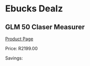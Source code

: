 
# Ebucks Dealz
## GLM 50 Claser Measurer
[Product Page](https://www.ebucks.com/web/shop/productSelected.do?prodId=1169662373&catId=370101825)

Price: R2199.00

Savings: 


	